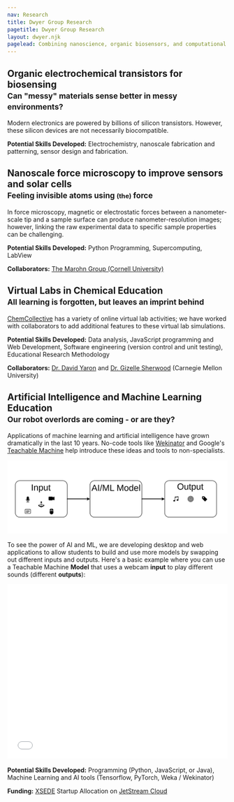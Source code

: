 ```yaml
---
nav: Research
title: Dwyer Group Research
pagetitle: Dwyer Group Research
layout: dwyer.njk
pagelead: Combining nanoscience, organic biosensors, and computational modeling to solve important problems. Education research and tools to improve chemistry and computational science instruction.
---
```


<div class="project">
<h2>Organic electrochemical transistors for biosensing
<br>
<small class="text-muted">
Can "messy" materials sense better in messy environments?
</small>
</h2>

Modern electronics are powered by billions of silicon transistors. However, these silicon devices are not necessarily biocompatible.

**Potential Skills Developed:** Electrochemistry, nanoscale fabrication and patterning, sensor design and fabrication.
</div>


<div class="project">
<h2>Nanoscale force microscopy to improve sensors and solar cells
<br>
<small class="text-muted">
Feeling invisible atoms using <small>(the)</small> force
</small>
</h2>

In force microscopy, magnetic or electrostatic forces between a nanometer-scale tip and a sample surface can produce nanometer-resolution images; however, linking the raw experimental data to specific sample properties can be challenging. 

**Potential Skills Developed:** Python Programming, Supercomputing, LabView

**Collaborators:** [The Marohn Group (Cornell University)](http://marohn.chem.cornell.edu)
</div>



<div class="project">
<h2>Virtual Labs in Chemical Education <br>
<small class="text-muted">All learning is forgotten, but leaves an imprint behind</small>
</h2>

[ChemCollective](http://chemcollective.org) has a variety of online virtual lab activities; we have worked with collaborators to add additional features to these virtual lab simulations. 

**Potential Skills Developed:** Data analysis, JavaScript programming and Web Development, Software engineering (version control and unit testing), Educational Research Methodology

**Collaborators:** [Dr. David Yaron](https://www.cmu.edu/chemistry/people/faculty/yaron.html) and [Dr. Gizelle Sherwood](https://www.cmu.edu/chemistry/people/faculty/sherwood.html) (Carnegie Mellon University)
</div>


<div class="project">
<h2>Artificial Intelligence and Machine Learning Education
<br>
<small class="text-muted">
Our robot overlords are coming - or are they?
</small>
</h2>

Applications of machine learning and artificial intelligence have grown dramatically in the last 10 years. No-code tools like [Wekinator](http://www.wekinator.org) and Google's [Teachable Machine](https://teachablemachine.withgoogle.com) help introduce these ideas and tools to non-specialists.

<img src="/img/input-model-output.svg" alt="Input to AI/ML Model to Output">

To see the power of AI and ML, we are developing desktop and web applications to allow students to build and use more models by swapping out different inputs and outputs. Here's a basic example where you can use a Teachable Machine **Model** that uses a webcam **input** to play different sounds (different **outputs**):

<iframe src="/tm-pose" frameborder="0" width="100%" height="400px"></iframe>

**Potential Skills Developed:** Programming (Python, JavaScript, or Java), Machine Learning and AI tools (Tensorflow, PyTorch, Weka / Wekinator)

**Funding:** [XSEDE](https://www.xsede.org/) Startup Allocation on [JetStream Cloud](https://www.jetstream-cloud.org)
</div>

